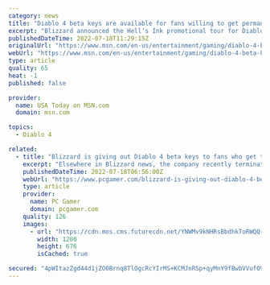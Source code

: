 ```yaml
---
category: news
title: "Diablo 4 beta keys are available for fans willing to get permanent tattoos"
excerpt: "Blizzard announced the Hell’s Ink promotional tour for Diablo 4. Select tattoo shops throughout the UK, US, Australia, and Germany from July 16 until Sept. 10, 2022, are offering diehard fans the ..."
publishedDateTime: 2022-07-18T11:29:15Z
originalUrl: "https://www.msn.com/en-us/entertainment/gaming/diablo-4-beta-keys-are-available-for-fans-willing-to-get-permanent-tattoos/ar-AAZHYbp"
webUrl: "https://www.msn.com/en-us/entertainment/gaming/diablo-4-beta-keys-are-available-for-fans-willing-to-get-permanent-tattoos/ar-AAZHYbp"
type: article
quality: 65
heat: -1
published: false

provider:
  name: USA Today on MSN.com
  domain: msn.com

topics:
  - Diablo 4

related:
  - title: "Blizzard is giving out Diablo 4 beta keys to fans who get themed tattoos"
    excerpt: "Elsewhere in Blizzard news, the company recently terminated development on Heroes of the Storm, struggled with new characters in Overwatch 2, and found 'no evidence' of systemic m ..."
    publishedDateTime: 2022-07-18T06:56:00Z
    webUrl: "https://www.pcgamer.com/blizzard-is-giving-out-diablo-4-beta-keys-to-fans-who-get-themed-tattoos/"
    type: article
    provider:
      name: PC Gamer
      domain: pcgamer.com
    quality: 126
    images:
      - url: "https://cdn.mos.cms.futurecdn.net/YNWMv9kNHRsBbdhkToRWQQ-1200-80.jpg"
        width: 1200
        height: 676
        isCached: true

secured: "4pWItazZgd44d1jZO0Brnq8TlOgcRcYIrMS+KCMJnR5p+qyMnY9fBwbVVufO9U71EVK2NJ3dmvj89XM+lzc/ufwsjDYxGAVftU8E5WE4m1k0urZE7ywYGR31g7XhtvGycqOziSAvtyWx75foYpT3qQuRzkB6B96aJrcrTyGsLt968AKnjT8ISgjz5uXS0hfhD3JAG744vz6213aE0aUs8ROwmrtwEEb1UpfBvuRuNGwZ76c3wqVJ1tu+cRPifONvvws+ifEklxxHbcMjsshvYDdRJOtpF7DVynBcZZH92t0KJMNEQmYSaZaNQ97hhGuppJzXG1Ey/u2sQKehdpsNJaQAJ9MrJU0U4PPrW5Z32Ck=;nGIoQYL2e0lg5ldorxjXmQ=="
---
```


